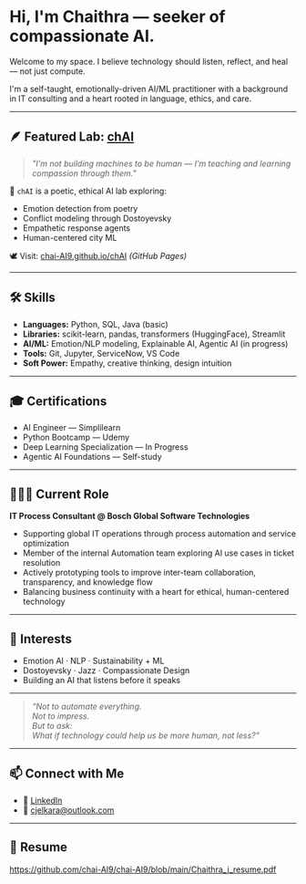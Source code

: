 #  Hi, I'm Chaithra — seeker of compassionate AI.

Welcome to my space. I believe technology should listen, reflect, and heal — not just compute.

I'm a self-taught, emotionally-driven AI/ML practitioner with a background in IT consulting and a heart rooted in language, ethics, and care.

---

## 🪶 Featured Lab: [chAI](https://github.com/chai-AI9/chAI)

> *"I’m not building machines to be human — I’m teaching and learning compassion through them."*

🌸 `chAI` is a poetic, ethical AI lab exploring:
- Emotion detection from poetry  
- Conflict modeling through Dostoyevsky  
- Empathetic response agents  
- Human-centered city ML

🕊 Visit: [chai-AI9.github.io/chAI](https://chai-AI9.github.io/chAI) *(GitHub Pages)*

---

## 🛠️ Skills

- **Languages:** Python, SQL, Java (basic)  
- **Libraries:** scikit-learn, pandas, transformers (HuggingFace), Streamlit  
- **AI/ML:** Emotion/NLP modeling, Explainable AI, Agentic AI (in progress)  
- **Tools:** Git, Jupyter, ServiceNow, VS Code  
- **Soft Power:** Empathy, creative thinking, design intuition

---

## 🎓 Certifications

- AI Engineer — Simplilearn  
- Python Bootcamp — Udemy  
- Deep Learning Specialization — In Progress  
- Agentic AI Foundations — Self-study

---

## 👩🏻‍💻 Current Role

**IT Process Consultant @ Bosch Global Software Technologies**  
- Supporting global IT operations through process automation and service optimization  
- Member of the internal Automation team exploring AI use cases in ticket resolution  
- Actively prototyping tools to improve inter-team collaboration, transparency, and knowledge flow  
- Balancing business continuity with a heart for ethical, human-centered technology

---

## 🧠 Interests

- Emotion AI · NLP · Sustainability + ML  
- Dostoyevsky · Jazz · Compassionate Design  
- Building an AI that listens before it speaks

---

> *“Not to automate everything.  
Not to impress.  
But to ask:  
What if technology could help us be more human, not less?”*

---

## 📫 Connect with Me

- 🔗 [LinkedIn](https://www.linkedin.com/in/chaithra-jelkara)
- 📧 cjelkara@outlook.com

---

## 📄 Resume 

https://github.com/chai-AI9/chai-AI9/blob/main/Chaithra_j_resume.pdf
